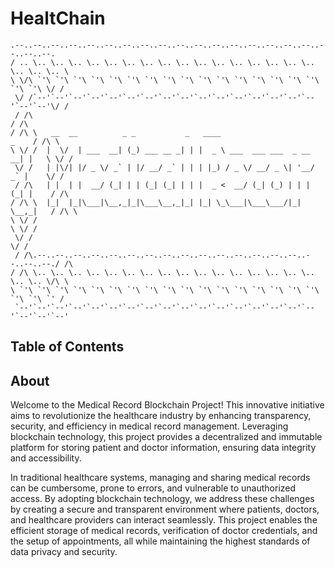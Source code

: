 # HealtChain
```text
.--..--..--..--..--..--..--..--..--..--..--..--..--..--..--..--..--..--..--..--. 
/ .. \.. \.. \.. \.. \.. \.. \.. \.. \.. \.. \.. \.. \.. \.. \.. \.. \.. \.. \.. \
\ \/\ `'\ `'\ `'\ `'\ `'\ `'\ `'\ `'\ `'\ `'\ `'\ `'\ `'\ `'\ `'\ `'\ `'\ `'\ \/ /
 \/ /`--'`--'`--'`--'`--'`--'`--'`--'`--'`--'`--'`--'`--'`--'`--'`--'`--'`--'\/ / 
 / /\                                                                        / /\ 
/ /\ \   __  __          _ _           _   ____                        _    / /\ \
\ \/ /  |  \/  | ___  __| (_) ___ __ _| | |  _ \ ___  ___ ___  _ __ __| |   \ \/ /
 \/ /   | |\/| |/ _ \/ _` | |/ __/ _` | | | |_) / _ \/ __/ _ \| '__/ _` |    \/ / 
 / /\   | |  | |  __/ (_| | | (_| (_| | | |  _ <  __/ (_| (_) | | | (_| |    / /\ 
/ /\ \  |_|  |_|\___|\__,_|_|\___\__,_|_| |_| \_\___|\___\___/|_|  \__,_|   / /\ \
\ \/ /                                                                      \ \/ /
 \/ /                                                                        \/ / 
 / /\.--..--..--..--..--..--..--..--..--..--..--..--..--..--..--..--..--..--./ /\ 
/ /\ \.. \.. \.. \.. \.. \.. \.. \.. \.. \.. \.. \.. \.. \.. \.. \.. \.. \.. \/\ \
\ `'\ `'\ `'\ `'\ `'\ `'\ `'\ `'\ `'\ `'\ `'\ `'\ `'\ `'\ `'\ `'\ `'\ `'\ `'\ `' /
 `--'`--'`--'`--'`--'`--'`--'`--'`--'`--'`--'`--'`--'`--'`--'`--'`--'`--'`--'`--'                                                                             
```                                     
## Table of Contents
## About
Welcome to the Medical Record Blockchain Project! This innovative initiative aims to revolutionize the healthcare industry by enhancing transparency, security, and efficiency in medical record management. Leveraging blockchain technology, this project provides a decentralized and immutable platform for storing patient and doctor information, ensuring data integrity and accessibility.

In traditional healthcare systems, managing and sharing medical records can be cumbersome, prone to errors, and vulnerable to unauthorized access. By adopting blockchain technology, we address these challenges by creating a secure and transparent environment where patients, doctors, and healthcare providers can interact seamlessly. This project enables the efficient storage of medical records, verification of doctor credentials, and the setup of appointments, all while maintaining the highest standards of data privacy and security.